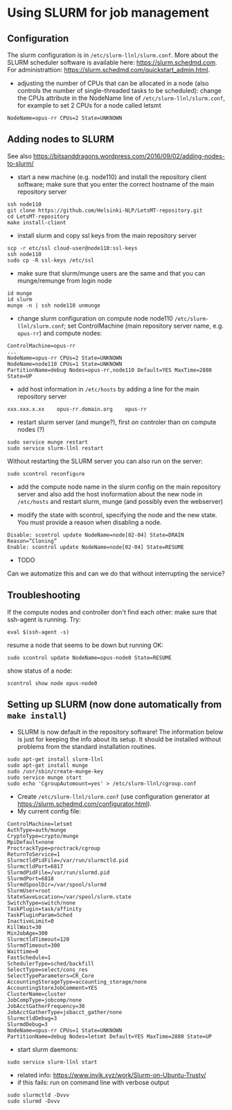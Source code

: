 
# Using SLURM for job management

## Configuration

The slurm configuration is in `/etc/slurm-llnl/slurm.conf`. More about the SLURM scheduler software is available here: https://slurm.schedmd.com. For administrattion: https://slurm.schedmd.com/quickstart_admin.html.

* adjusting the number of CPUs that can be allocated in a node (also controls the number of single-threaded tasks to be scheduled): change the CPUs attribute in the NodeName line of `/etc/slurm-llnl/slurm.conf`, for example to set 2 CPUs for a node called letsmt

```
NodeName=opus-rr CPUs=2 State=UNKNOWN
```

## Adding nodes to SLURM

See also https://bitsanddragons.wordpress.com/2016/09/02/adding-nodes-to-slurm/

* start a new machine (e.g. node110) and install the repository client software; make sure that you enter the correct hostname of the main repository server

```
ssh node110
git clone https://github.com/Helsinki-NLP/LetsMT-repository.git
cd LetsMT-repository
make install-client
```

* install slurm and copy ssl keys from the main repository server

```
scp -r etc/ssl cloud-user@node110:ssl-keys
ssh node110
sudo cp -R ssl-keys /etc/ssl
```

* make sure that slurm/munge users are the same and that you can munge/remunge from login node

```
id munge
id slurm
munge -n | ssh node110 unmunge
```

* change slurm configuration on compute node node110 `/etc/slurm-llnl/slurm.conf`; set ControlMachine (main repository server name, e.g. `opus-rr`) and compute nodes:

```
ControlMachine=opus-rr
...
NodeName=opus-rr CPUs=2 State=UNKNOWN
NodeName=node110 CPUs=1 State=UNKNOWN
PartitionName=debug Nodes=opus-rr,node110 Default=YES MaxTime=2880 State=UP
```

* add host information in `/etc/hosts` by adding a line for the main repository server

```
xxx.xxx.x.xx    opus-rr.domain.org    opus-rr
```

* restart slurm server (and munge?), first on controler than on compute nodes (?)

```
sudo service munge restart
sudo service slurm-llnl restart
```

Without restarting the SLURM server you can also run on the server:

```
sudo scontrol reconfigure
```


* add the compute node name in the slurm config on the main repository server and also add the host inoformation about the new node in `/etc/hosts` and restart slurm, munge (and possibly even the webserver)

* modify the state with scontrol, specifying the node and the new state. You must provide a reason when disabling a node.

```
Disable: scontrol update NodeName=node[02-04] State=DRAIN Reason=”Cloning”
Enable: scontrol update NodeName=node[02-04] State=RESUME
```

* TODO

Can we automatize this and can we do that without interrupting the service?


## Troubleshooting

If the compute nodes and controller don't find each other: make sure that ssh-agent is running. Try:

```
eval $(ssh-agent -s)
```

resume a node that seems to be down but running OK:

```
sudo scontrol update NodeName=opus-node0 State=RESUME
```

show status of a node:

```
scontrol show node opus-node0
```



## Setting up SLURM (now done automatically from `make install`)

* SLURM is now default in the repository software! The information below is just for keeping the info about its setup. It should be installed without problems from the standard installation routines.

```
sudo apt-get install slurm-llnl
sudo apt-get install munge
sudo /usr/sbin/create-munge-key
sudo service munge start
sudo echo 'CgroupAutomount=yes' > /etc/slurm-llnl/cgroup.conf
```

* Create `/etc/slurm-llnl/slurm.conf` (use configuration generator at https://slurm.schedmd.com/configurator.html). 
* My current config file:


```
ControlMachine=letsmt
AuthType=auth/munge
CryptoType=crypto/munge
MpiDefault=none
ProctrackType=proctrack/cgroup
ReturnToService=1
SlurmctldPidFile=/var/run/slurmctld.pid
SlurmctldPort=6817
SlurmdPidFile=/var/run/slurmd.pid
SlurmdPort=6818
SlurmdSpoolDir=/var/spool/slurmd
SlurmUser=root
StateSaveLocation=/var/spool/slurm.state
SwitchType=switch/none
TaskPlugin=task/affinity
TaskPluginParam=Sched
InactiveLimit=0
KillWait=30
MinJobAge=300
SlurmctldTimeout=120
SlurmdTimeout=300
Waittime=0
FastSchedule=1
SchedulerType=sched/backfill
SelectType=select/cons_res
SelectTypeParameters=CR_Core
AccountingStorageType=accounting_storage/none
AccountingStoreJobComment=YES
ClusterName=cluster
JobCompType=jobcomp/none
JobAcctGatherFrequency=30
JobAcctGatherType=jobacct_gather/none
SlurmctldDebug=3
SlurmdDebug=3
NodeName=opus-rr CPUs=1 State=UNKNOWN
PartitionName=debug Nodes=letsmt Default=YES MaxTime=2880 State=UP
```

* start slurm daemons:

```
sudo service slurm-llnl start
```

* related info: https://www.invik.xyz/work/Slurm-on-Ubuntu-Trusty/
* if this fails: run on command line with verbose output

```
sudo slurmctld -Dvvv
sudo slurmd -Dvvv
```